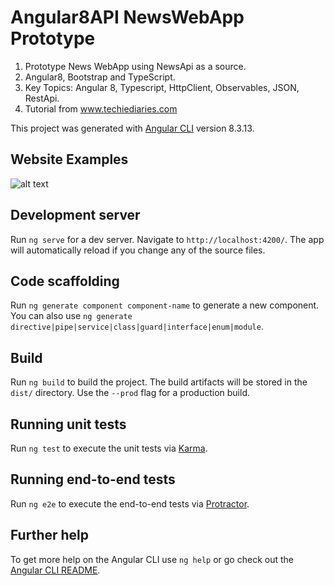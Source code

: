 # Angular8API NewsWebApp **Prototype**
1. Prototype News WebApp using NewsApi as a source.
2. Angular8, Bootstrap and TypeScript.
3. Key Topics: Angular 8, Typescript, HttpClient, Observables, JSON, RestApi.
4. Tutorial from www.techiediaries.com 

This project was generated with [Angular CLI](https://github.com/angular/angular-cli) version 8.3.13.

## Website Examples
![alt text](https://github.com/mwalshd7/Angular8-WebAPI-Prototype/issues/1#issue-514170300)



## Development server

Run `ng serve` for a dev server. Navigate to `http://localhost:4200/`. The app will automatically reload if you change any of the source files.

## Code scaffolding

Run `ng generate component component-name` to generate a new component. You can also use `ng generate directive|pipe|service|class|guard|interface|enum|module`.

## Build

Run `ng build` to build the project. The build artifacts will be stored in the `dist/` directory. Use the `--prod` flag for a production build.

## Running unit tests

Run `ng test` to execute the unit tests via [Karma](https://karma-runner.github.io).

## Running end-to-end tests

Run `ng e2e` to execute the end-to-end tests via [Protractor](http://www.protractortest.org/).

## Further help

To get more help on the Angular CLI use `ng help` or go check out the [Angular CLI README](https://github.com/angular/angular-cli/blob/master/README.md).
